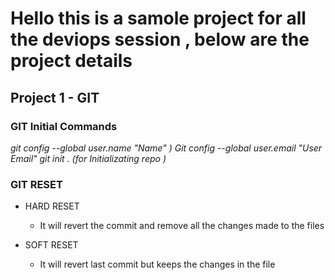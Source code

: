 # Hello this is a samole project for all the deviops session , below are the project details 

## Project 1  - GIT 

### GIT Initial Commands
 *git config --global user.name "Name" )*
 *Git config --global user.email "User Email"*
 *git init . (for Initializating  repo )*

 ### GIT RESET

 * HARD RESET
    -  It will revert the commit and remove all the changes made to the files 

 * SOFT RESET
    - It will revert last commit but keeps the changes in the file 

